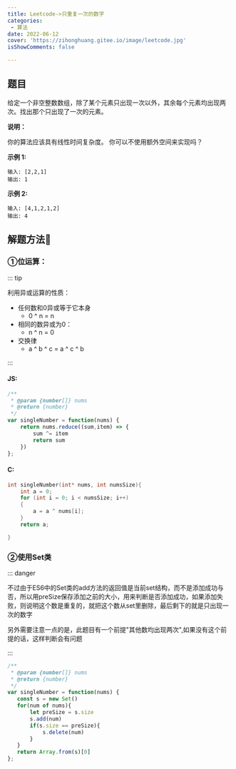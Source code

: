 ```yaml
---
title: Leetcode->只重复一次的数字
categories: 
 - 算法
date: 2022-06-12
cover: 'https://zihonghuang.gitee.io/image/leetcode.jpg'
isShowComments: false

---
```


## 题目

给定一个非空整数数组，除了某个元素只出现一次以外，其余每个元素均出现两次。找出那个只出现了一次的元素。

**说明：**

你的算法应该具有线性时间复杂度。 你可以不使用额外空间来实现吗？

**示例 1:**

```
输入: [2,2,1]
输出: 1
```

**示例 2:**

```
输入: [4,1,2,1,2]
输出: 4
```

## 解题方法:tada:

### ①位运算：

::: tip

利用异或运算的性质：

* 任何数和0异或等于它本身
  * 0 ^ n = n
* 相同的数异或为0：
  * n ^ n = 0
* 交换律
  * a ^ b ^ c = a ^ c ^ b

:::

#### JS:

```javascript
/**
 * @param {number[]} nums
 * @return {number}
 */
var singleNumber = function(nums) {
    return nums.reduce((sum,item) => {
        sum ^= item
        return sum
    })
};
```

#### C:

```c
int singleNumber(int* nums, int numsSize){
    int a = 0;
    for (int i = 0; i < numsSize; i++)
    {
        a = a ^ nums[i];
    }
    return a;

}
```

### ②使用Set类

::: danger

​	不过由于ES6中的Set类的add方法的返回值是当前set结构，而不是添加成功与否，所以用preSize保存添加之前的大小，用来判断是否添加成功，如果添加失败，则说明这个数是重复的，就把这个数从set里删除，最后剩下的就是只出现一次的数字

​	另外需要注意一点的是，此题目有一个前提"其他数均出现两次",如果没有这个前提的话，这样判断会有问题

:::

```javascript
/**
 * @param {number[]} nums
 * @return {number}
 */
var singleNumber = function(nums) {
   const s = new Set()
   for(num of nums){
       let preSize = s.size
       s.add(num)
       if(s.size == preSize){
           s.delete(num)
       }
   }
   return Array.from(s)[0]
};
```

